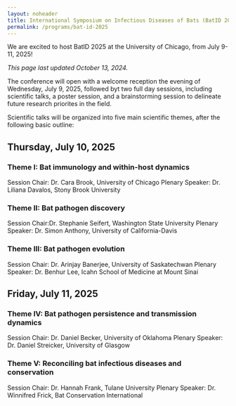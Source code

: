 ```yaml
---
layout: noheader
title: International Symposium on Infectious Diseases of Bats (BatID 2025)
permalink: /programs/bat-id-2025
---
```



<div class="bs-callout bs-callout-info">
<p>We are excited to host BatID 2025 at the University of Chicago, from July 9-11, 2025!</p>
<p><em>This page last updated October 13, 2024.</em></p>

</div>


The conference will open with a welcome reception the evening of Wednesday, July 9, 2025, followed byt two full day sessions, including scientific talks, a poster session, and a brainstorming session to delineate future research priorites in the field. 

Scientific talks will be organized into five main scientific themes, after the following basic outline:

<h2>Thursday, July 10, 2025</h2>
<h3>Theme I: Bat immunology and within-host dynamics</h3>

Session Chair: Dr. Cara Brook, University of Chicago
Plenary Speaker: Dr. Liliana Davalos, Stony Brook University

<h3>Theme II: Bat pathogen discovery</h3>


Session Chair:Dr. Stephanie Seifert, Washington State University
Plenary Speaker: Dr. Simon Anthony, University of California-Davis

<h3>Theme III: Bat pathogen evolution</h3>
Session Chair: Dr. Arinjay Banerjee, University of Saskatechwan
Plenary Speaker: Dr. Benhur Lee, Icahn School of Medicine at Mount Sinai

<h2>Friday, July 11, 2025</h2>

<h3>Theme IV: Bat pathogen persistence and transmission dynamics</h3>
Session Chair: Dr. Daniel Becker, University of Oklahoma
Plenary Speaker: Dr. Daniel Streicker, University of Glasgow

<h3>Theme V: Reconciling bat infectious diseases and conservation</h3>
Session Chair: Dr. Hannah Frank, Tulane University
Plenary Speaker: Dr. Winnifred Frick, Bat Conservation International






